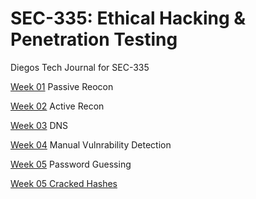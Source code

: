 # SEC-335: Ethical Hacking &amp; Penetration Testing

Diegos Tech Journal for SEC-335

[Week 01](https://github.com/dpzrz/SEC-335/blob/main/Week1.md) Passive Reocon

[Week 02](https://github.com/dpzrz/SEC-335/blob/main/Week2.md) Active Recon

[Week 03](https://github.com/dpzrz/SEC-335/blob/main/Week3.md) DNS

[Week 04](https://github.com/dpzrz/SEC-335/blob/main/Week4.md) Manual Vulnrability Detection

[Week 05](https://github.com/dpzrz/SEC-335/blob/main/Week5.md) Password Guessing

[Week 05 Cracked Hashes]()
